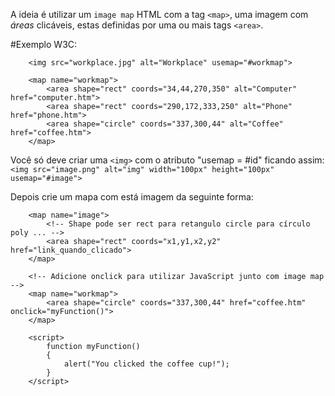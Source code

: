 A ideia é utilizar um `image map` HTML com a tag `<map>`, uma imagem com *áreas* clicáveis, estas definidas por uma ou mais tags `<area>`.

#Exemplo W3C:

```
    <img src="workplace.jpg" alt="Workplace" usemap="#workmap">

    <map name="workmap">
        <area shape="rect" coords="34,44,270,350" alt="Computer" href="computer.htm">
        <area shape="rect" coords="290,172,333,250" alt="Phone" href="phone.htm">
        <area shape="circle" coords="337,300,44" alt="Coffee" href="coffee.htm">
    </map>
```

Você só deve criar uma `<img>` com o atributo "usemap = #id" ficando assim:
`<img src="image.png" alt="img" width="100px" height="100px" usemap="#image">`

Depois crie um mapa com está imagem da seguinte forma:

```
    <map name="image">
        <!-- Shape pode ser rect para retangulo circle para círculo poly ... -->
        <area shape="rect" coords="x1,y1,x2,y2" href="link_quando_clicado">
    </map>

    <!-- Adicione onclick para utilizar JavaScript junto com image map -->
    <map name="workmap">
        <area shape="circle" coords="337,300,44" href="coffee.htm" onclick="myFunction()">
    </map>

    <script>
        function myFunction() 
        {
            alert("You clicked the coffee cup!");
        }
    </script>
```